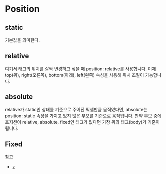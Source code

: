 # Position
## static
기본값을 의미한다.

## relative

여기서 태그의 위치를 살짝 변경하고 싶을 때 position: relative를 사용합니다. 이제 top(위), right(오른쪽), bottom(아래), left(왼쪽) 속성을 사용해 위치 조절이 가능합니다.

## absolute
relative가 static인 상태를 기준으로 주어진 픽셀만큼 움직였다면, absolute는 position: static 속성을 가지고 있지 않은 부모를 기준으로 움직입니다. 만약 부모 중에 포지션이 relative, absolute, fixed인 태그가 없다면 가장 위의 태그(body)가 기준이 됩니다.

## Fixed 


참고
* [z](https://www.zerocho.com/category/CSS/post/5864f3b59f1dc000182d3ea1)